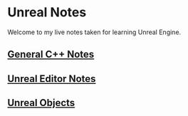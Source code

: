 # Unreal Notes

Welcome to my live notes taken for learning Unreal Engine.

## [General C++ Notes](./cpp-notes.md)

## [Unreal Editor Notes](./unreal-editor-notes.md)

## [Unreal Objects](./unreal-objects.md)


